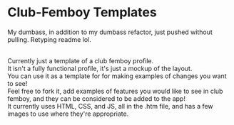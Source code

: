 # Club-Femboy Templates

My dumbass, in addition to my dumbass refactor, just pushed without pulling. Retyping readme lol. <br /> <br />

Currently just a template of a club femboy profile.<br />
It isn't a fully functional profile, it's just a mockup of the layout.<br />
You can use it as a template for for making examples of changes you want to see!<br />
Feel free to fork it, add examples of features you would like to see in club femboy, and they can be considered to be added to the app!<br />
It currently uses HTML, CSS, and JS, all in the .htm file, and has a few images to use where they're appropriate.
